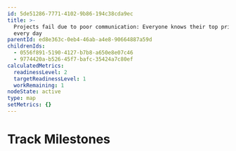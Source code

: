```yaml
---
id: 5de51286-7771-4102-9b86-194c38cda9ec
title: >-
  Projects fail due to poor communication: Everyone knows their top priority
  every day
parentId: ed8e363c-0eb4-46ab-a4e8-90664887a59d
childrenIds:
  - 0556f891-5190-4127-b7b8-a650e8e07c46
  - 9774420a-b526-45f7-bafc-35424a7c80ef
calculatedMetrics:
  readinessLevel: 2
  targetReadinessLevel: 1
  workRemaining: 1
nodeState: active
type: map
setMetrics: {}
---
```

# Track Milestones